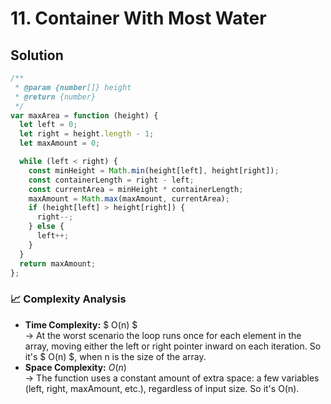 # 11. Container With Most Water

## Solution

```javascript
/**
 * @param {number[]} height
 * @return {number}
 */
var maxArea = function (height) {
  let left = 0;
  let right = height.length - 1;
  let maxAmount = 0;

  while (left < right) {
    const minHeight = Math.min(height[left], height[right]);
    const containerLength = right - left;
    const currentArea = minHeight * containerLength;
    maxAmount = Math.max(maxAmount, currentArea);
    if (height[left] > height[right]) {
      right--;
    } else {
      left++;
    }
  }
  return maxAmount;
};
```

### 📈 Complexity Analysis

- **Time Complexity:** $ O(n) $ <br>
  → At the worst scenario the loop runs once for each element in the array, moving either the left or right pointer inward on each iteration. So it's $ O(n) $, when n is the size of the array.
  <br>
- **Space Complexity:** $O(n)$ <br>
  → The function uses a constant amount of extra space: a few variables (left, right, maxAmount, etc.), regardless of input size. So it's O(n).

